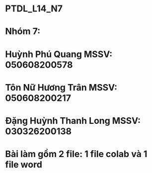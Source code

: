 # PTDL_L14_N7
# Nhóm 7: 
# Huỳnh Phú Quang MSSV: 050608200578
# Tôn Nữ Hương Trân MSSV: 050608200217
# Đặng Huỳnh Thanh Long MSSV: 030326200138
# Bài làm gồm 2 file: 1 file colab và 1 file word
